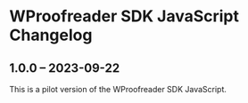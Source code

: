 # WProofreader SDK JavaScript Changelog

## 1.0.0 – 2023-09-22

This is a pilot version of the WProofreader SDK JavaScript.
